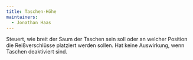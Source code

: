 ```yaml
---
title: Taschen-Höhe
maintainers:
  - Jonathan Haas
---
```


Steuert, wie breit der Saum der Taschen sein soll oder an welcher Position die Reißverschlüsse platziert werden sollen. Hat keine Auswirkung, wenn Taschen deaktiviert sind. 
